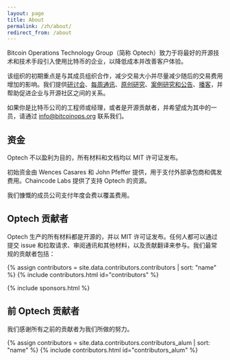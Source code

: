 ```yaml
---
layout: page
title: About
permalink: /zh/about/
redirect_from: /about
---
```


Bitcoin Operations Technology Group（简称 Optech）致力于将最好的开源技术和技术手段引入使用比特币的企业，以降低成本并改善客户体验。

该组织的初期重点是与其成员组织合作，减少交易大小并尽量减少随后的交易费用增加的影响。我们提供[研讨会][workshops]、[每周通讯][weekly newsletters]、[原创研究][dashboard]、[案例研究和公告][blog]、[播客][podcast]，并帮助促进企业与开源社区之间的关系。

[workshops]: /zh/workshops
[weekly newsletters]: /zh/newsletters/
[dashboard]: https://dashboard.bitcoinops.org/
[blog]: /zh/blog/
[podcast]: /en/podcast/

如果你是比特币公司的工程师或经理，或者是开源贡献者，并希望成为其中的一员，请通过 [info@bitcoinops.org](mailto:info@bitcoinops.org) 联系我们。

## 资金

Optech 不以盈利为目的，所有材料和文档均以 MIT 许可证发布。

初始资金由 Wences Casares 和 John Pfeffer 提供，用于支付外部承包商和偶发费用。Chaincode Labs 提供了支持 Optech 的资源。

我们慷慨的成员公司支付年度会费以覆盖费用。

## Optech 贡献者

Optech 生产的所有材料都是开源的，并以 MIT 许可证发布。任何人都可以通过提交 issue 和拉取请求、审阅通讯和其他材料，以及贡献翻译来参与。我们最常规的贡献者包括：

{% assign contributors = site.data.contributors.contributors | sort: "name" %}
{% include contributors.html id="contributors" %}

{% include sponsors.html %}

## 前 Optech 贡献者

我们感谢所有之前的贡献者为我们所做的努力。

{% assign contributors = site.data.contributors.contributors_alum | sort: "name" %}
{% include contributors.html id="contributors_alum" %}
